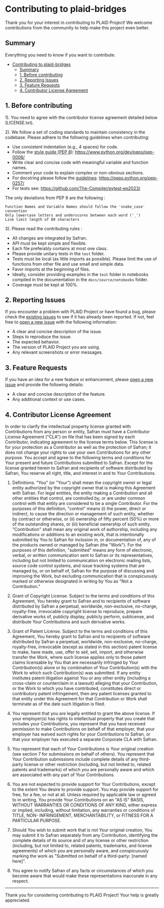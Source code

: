# Contributing to plaid-bridges

Thank you for your interest in contributing to PLAID Project! We welcome contributions from the community to help make this project even better.

## Summary

Everything you need to know if you want to contribute.

- [Contributing to plaid-bridges](#contributing-to-plaid-bridges)
  - [Summary](#summary)
  - [1. Before contributing](#1-before-contributing)
  - [2. Reporting Issues](#2-reporting-issues)
  - [3. Feature Requests](#3-feature-requests)
  - [4. Contributor License Agreement](#4-contributor-license-agreement)

## 1. Before contributing

1). You need to agree with the contributor license agreement detailed below (LICENSE.txt).

2). We follow a set of coding standards to maintain consistency in the codebase. Please adhere to the following guidelines when contributing:

- Use consistent indentation (e.g., 4 spaces) for code.
- Follow the [style guide (PEP 8)](https://www.python.org/dev/peps/pep-0008/): <https://www.python.org/dev/peps/pep-0008/>
- Write clear and concise code with meaningful variable and function names.
- Comment your code to explain complex or non-obvious sections.
- For docstring please follow the [guidelines](https://peps.python.org/pep-0257/): <https://peps.python.org/pep-0257/>
- For tests see: <https://github.com/The-Compiler/pytest-ep2023/>

The only deviations from PEP 8 are the following :

    Function Names and Variable Names should follow the 'snake_case' convention
    Only lowercase letters and underscores between each word ('_')
    Line limit length of 80 characters

3). Please read the contributing rules :

- All changes are integrated by Safran.
- API must be kept simple and flexible.
- Each file preferably contains at most one class.
- Please provide unitary tests in the ``test`` folder.
- Tests must be local (as little imports as possible). Please limit the use of
functions from other file and use small and simple data.
- Favor imports at the beginning of files.
- Ideally, consider providing examples in the ``test`` folder in notebooks
compiled in the documentation in the ``docs/source/notebooks`` folder.
- Coverage must be kept at 100%.

## 2. Reporting Issues

If you encounter a problem with PLAID Project or have found a bug, please check the [existing issues](https://github.com/PLAID-lib/plaid/issues) to see if it has already been reported. If not, feel free to [open a new issue](https://github.com/PLAID-lib/plaid/issues/new) with the following information:

- A clear and concise description of the issue.
- Steps to reproduce the issue.
- The expected behavior.
- The version of PLAID Project you are using.
- Any relevant screenshots or error messages.

## 3. Feature Requests

If you have an idea for a new feature or enhancement, please [open a new issue](https://github.com/PLAID-lib/plaid/issues/new) and provide the following details:

- A clear and concise description of the feature.
- Any additional context or use cases.

## 4. Contributor License Agreement

In order to clarify the intellectual property license granted with Contributions from any person or entity, Safran must have a Contributor License Agreement ("CLA") on file that has been signed by each Contributor, indicating agreement to the license terms below. This license is for your protection as a Contributor as well as the protection of Safran; it does not change your rights to use your own Contributions for any other purpose.
You accept and agree to the following terms and conditions for Your present and future Contributions submitted to Safran. Except for the license granted herein to Safran and recipients of software distributed by Safran, You reserve all right, title, and interest in and to Your Contributions.

1. Definitions.
"You" (or "Your") shall mean the copyright owner or legal entity authorized by the copyright owner that is making this Agreement with Safran. For legal entities, the entity making a Contribution and all other entities that control, are controlled by, or are under common control with that entity are considered to be a single Contributor. For the purposes of this definition, "control" means (i) the power, direct or indirect, to cause the direction or management of such entity, whether by contract or otherwise, or (ii) ownership of fifty percent (50%) or more of the outstanding shares, or (iii) beneficial ownership of such entity.
"Contribution" shall mean any original work of authorship, including any modifications or additions to an existing work, that is intentionally submitted by You to Safran for inclusion in, or documentation of, any of the products owned or managed by Safran (the "Work"). For the purposes of this definition, "submitted" means any form of electronic, verbal, or written communication sent to Safran or its representatives, including but not limited to communication on electronic mailing lists, source code control systems, and issue tracking systems that are managed by, or on behalf of, Safran for the purpose of discussing and improving the Work, but excluding communication that is conspicuously marked or otherwise designated in writing by You as "Not a Contribution."

2. Grant of Copyright License. Subject to the terms and conditions of this Agreement, You hereby grant to Safran and to recipients of software distributed by Safran a perpetual, worldwide, non-exclusive, no-charge, royalty-free, irrevocable copyright license to reproduce, prepare derivative works of, publicly display, publicly perform, sublicense, and distribute Your Contributions and such derivative works.

3. Grant of Patent License. Subject to the terms and conditions of this Agreement, You hereby grant to Safran and to recipients of software distributed by Safran a perpetual, worldwide, non-exclusive, no-charge, royalty-free, irrevocable (except as stated in this section) patent license to make, have made, use, offer to sell, sell, import, and otherwise transfer the Work, where such license applies only to those patent claims licensable by You that are necessarily infringed by Your Contribution(s) alone or by combination of Your Contribution(s) with the Work to which such Contribution(s) was submitted. If any entity institutes patent litigation against You or any other entity (including a cross-claim or counterclaim in a lawsuit) alleging that your Contribution, or the Work to which you have contributed, constitutes direct or contributory patent infringement, then any patent licenses granted to that entity under this Agreement for that Contribution or Work shall terminate as of the date such litigation is filed.

4. You represent that you are legally entitled to grant the above license. If your employer(s) has rights to intellectual property that you create that includes your Contributions, you represent that you have received permission to make Contributions on behalf of that employer, that your employer has waived such rights for your Contributions to Safran, or that your employer has executed a separate Corporate CLA with Safran.

5. You represent that each of Your Contributions is Your original creation (see section 7 for submissions on behalf of others). You represent that Your Contribution submissions include complete details of any third-party license or other restriction (including, but not limited to, related patents and trademarks) of which you are personally aware and which are associated with any part of Your Contributions.

6. You are not expected to provide support for Your Contributions, except to the extent You desire to provide support. You may provide support for free, for a fee, or not at all. Unless required by applicable law or agreed to in writing, You provide Your Contributions on an "AS IS" BASIS, WITHOUT WARRANTIES OR CONDITIONS OF ANY KIND, either express or implied, including, without limitation, any warranties or conditions of TITLE, NON- INFRINGEMENT, MERCHANTABILITY, or FITNESS FOR A PARTICULAR PURPOSE.

7. Should You wish to submit work that is not Your original creation, You may submit it to Safran separately from any Contribution, identifying the complete details of its source and of any license or other restriction (including, but not limited to, related patents, trademarks, and license agreements) of which you are personally aware, and conspicuously marking the work as "Submitted on behalf of a third-party: [named here]".

8. You agree to notify Safran of any facts or circumstances of which you become aware that would make these representations inaccurate in any respect.

---

Thank you for considering contributing to PLAID Project! Your help is greatly appreciated.
